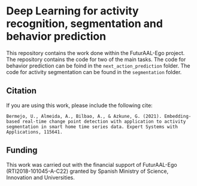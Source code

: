 # Deep Learning for activity recognition, segmentation and behavior prediction
This repository contains the work done within the FuturAAL-Ego project. The repository contains the code for two of the main tasks. The code for behavior prediction can be foind in the `next_action_prediction` folder. The code for activity segmentation can be found in the `segmentation` folder.

## Citation
If you are using this work, please include the following cite:

```
Bermejo, U., Almeida, A., Bilbao, A., & Azkune, G. (2021). Embedding-based real-time change point detection with application to activity segmentation in smart home time series data. Expert Systems with Applications, 115641.
```

## Funding
This work was carried out with the financial support of FuturAAL-Ego (RTI2018-101045-A-C22) granted by Spanish Ministry of Science, Innovation and Universities.
